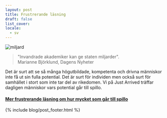 ```yaml
---
layout: post
title: Frustrerande läsning
draft: false
list_cover:
locale:
  - sv
---
```


![miljard](/assets/images/blog/miljarder.png)

> "Invandrade akademiker kan ge staten miljarder". <br>
> Marianne Björklund, Dagens Nyheter&zwnj;&zwnj;

Det är surt att se så många högutbildade, kompetenta och drivna människor inte få ut sin fulla potential. Det är surt för individen men också surt för samhället i stort som inte tar del av rikedomen. Vi på Just Arrived träffar dagligen människor vars potential går till spillo.

#### [Mer frustrerande läsning om hur mycket som går till spillo](http://www.dn.se/ekonomi/invandrade-akademiker-kan-ge-staten-miljarder/)




{% include blog/post_footer.html %}
